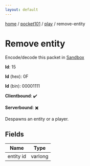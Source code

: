 ```yaml
---
layout: default
---
```


[home](/)  /  [pocket101](/protocol/pocket101)  /  [play](/protocol/pocket101/play)  /  remove-entity

# Remove entity

Encode/decode this packet in [Sandbox](../../../sandbox/pocket101#Play.RemoveEntity)

**Id**: 15

**Id** (hex): 0F

**Id** (bin): 00001111

**Clientbound**: ✔️

**Serverbound**: ✖️

Despawns an entity or a player.

## Fields

Name | Type
---|---
entity id | varlong
